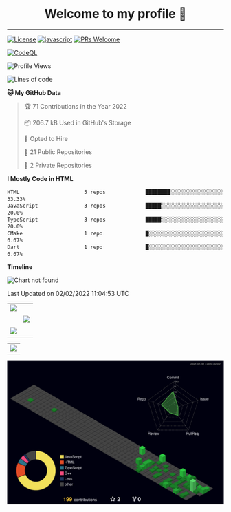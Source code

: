 <!-- <p align="center">
	<img src="https://github-readme-stats.vercel.app/api/pin/?username=mark-gutenberger&repo=mark-gutenberger" />
</p> -->
<br>
<h1 align="center">Welcome to my profile 👋</h1>
<hr>

[![License](https://img.shields.io/github/license/mark-gutenberger/mark-gutenberger)](/blob/master/LICENSE)
[![javascript](https://img.shields.io/badge/language-JavaScript-yellow.svg)](https://www.javascript.com)
[![PRs Welcome](https://img.shields.io/badge/PRs-Welcome-brightgreen.svg)](/pulls)

[![CodeQL](https://github.com/Mark-Gutenberger/mark-gutenberger/actions/workflows/codeql-analysis.yml/badge.svg)](https://github.com/Mark-Gutenberger/mark-gutenberger/actions/workflows/codeql-analysis.yml)

<!--START_SECTION:waka-->
![Profile Views](http://img.shields.io/badge/Profile%20Views-142-blue)

![Lines of code](https://img.shields.io/badge/From%20Hello%20World%20I%27ve%20Written-68%20Thousand%20lines%20of%20code-blue)

**🐱 My GitHub Data** 

> 🏆 71 Contributions in the Year 2022
 > 
> 📦 206.7 kB Used in GitHub's Storage 
 > 
> 💼 Opted to Hire
 > 
> 📜 21 Public Repositories 
 > 
> 🔑 2 Private Repositories  
 > 
**I Mostly Code in HTML** 

```text
HTML                     5 repos             ████████░░░░░░░░░░░░░░░░░   33.33% 
JavaScript               3 repos             █████░░░░░░░░░░░░░░░░░░░░   20.0% 
TypeScript               3 repos             █████░░░░░░░░░░░░░░░░░░░░   20.0% 
CMake                    1 repo              █░░░░░░░░░░░░░░░░░░░░░░░░   6.67% 
Dart                     1 repo              █░░░░░░░░░░░░░░░░░░░░░░░░   6.67%

```


**Timeline**

![Chart not found](https://raw.githubusercontent.com/Mark-Gutenberger/Mark-Gutenberger/master/charts/bar_graph.png) 


 Last Updated on 02/02/2022 11:04:53 UTC
<!--END_SECTION:waka-->

<center>
	<center>
		<table>
			<center>
				<tr>
					<center>
						<td>
							<center><img src="https://github-readme-stats.vercel.app/api?username=mark-gutenberger&theme=github_dark&show_icons=true" /></center>
							<br />
							<br />
							<center><img src="https://github-readme-streak-stats.herokuapp.com/?user=mark-gutenberger&theme=dark&show_icons=true" /></center>
						</td>
					</center>
					<center>
						<td>
							<center><img src="https://github-readme-stats.vercel.app/api/top-langs/?username=mark-gutenberger&theme=github_dark&langs_count=99" /></center>
						</td>
					</center>
				</tr>
			</center>
		</table>
	</center>
	<center>
		<table>
			<center>
				<tr>
					<center>
						<td>
							<center><img src="https://activity-graph.herokuapp.com/graph?username=mark-gutenberger&theme=react-dark" /></center>
						</td>
					</center>
				</tr>
			</center>
		</table>
	</center>

</center>
<img src="./profile-3d-contrib/profile-night-green.svg" alt="3d contrib graph"/>

